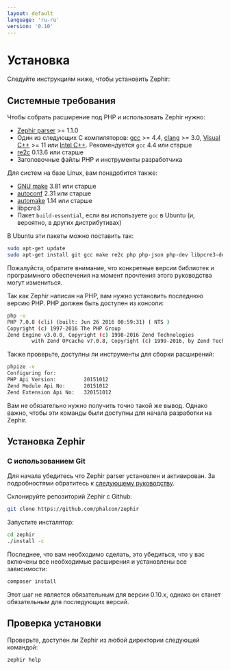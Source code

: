 ```yaml
---
layout: default
language: 'ru-ru'
version: '0.10'
---
```


# Установка
Следуйте инструкциям ниже, чтобы установить Zephir:

<a name='prerequisites'></a>

## Системные требования
Чтобы собрать расширение под PHP и использовать Zephir нужно:

* [Zephir parser](https://github.com/phalcon/php-zephir-parser) >= 1.1.0
* Один из следующих C компиляторов: [gcc](https://gcc.gnu.org/) >= 4.4, [clang](https://clang.llvm.org/) >= 3.0, [Visual C++](https://support.microsoft.com/en-us/help/2977003/the-latest-supported-visual-c-downloads) >= 11 или [Intel C++](https://software.intel.com/en-us/c-compilers). Рекомендуется `gcc` 4.4 или старше
* [re2c](http://re2c.org/) 0.13.6 или старше
* Заголовочные файлы PHP и инструменты разработчика

Для систем на базе Linux, вам понадобится также:
* [GNU make](https://www.gnu.org/software/make/) 3.81 или старше
* [autoconf](https://www.gnu.org/software/autoconf/autoconf.html) 2.31 или старше
* [automake](https://www.gnu.org/software/automake/) 1.14 или старше
* libpcre3
* Пакет `build-essential`, если вы используете `gcc` в Ubuntu (и, вероятно, в других дистрибутивах)

В Ubuntu эти пакеты можно поставить так:

```bash
sudo apt-get update
sudo apt-get install git gcc make re2c php php-json php-dev libpcre3-dev build-essential
```
Пожалуйста, обратите внимание, что конкретные версии библиотек и программного обеспечения на момент прочтения этого руководства могут измениться.

Так как Zephir написан на PHP, вам нужно установить последнюю версию PHP. PHP должен быть доступен из консоли:

```bash
php -v
PHP 7.0.8 (cli) (built: Jun 26 2016 00:59:31) ( NTS )
Copyright (c) 1997-2016 The PHP Group
Zend Engine v3.0.0, Copyright (c) 1998-2016 Zend Technologies
        with Zend OPcache v7.0.8, Copyright (c) 1999-2016, by Zend Technologies
```

Также проверьте, доступны ли инструменты для сборки расширений:

```bash
phpize -v
Configuring for:
PHP Api Version:         20151012
Zend Module Api No:      20151012
Zend Extension Api No:   320151012
```

Вам не обязательно нужно получить точно такой же вывод. Однако важно, чтобы эти команды были доступны для начала разработки на Zephir.

<a name='installing-zephir'></a>

## Установка Zephir

<a name='git-way'></a>

### С использованием Git

Для начала убедитесь что Zephir parser установлен и активирован. За подробностями обратитесь к [следующему руководству](https://github.com/phalcon/php-zephir-parser).

Склонируйте репозиторий Zephir с Github:

```bash
git clone https://github.com/phalcon/zephir
```

Запустите инсталятор:

```bash
cd zephir
./install -c
```

Последнее, что вам необходимо сделать, это убедиться, что у вас включены все необходимые расширения и установлены все зависимости:

```bash
composer install
```

Этот шаг не является обязательным для версии 0.10.x, однако он станет обязательным для последующих версий.

<a name='testing-the-installation'></a>

## Проверка установки
Проверьте, доступен ли Zephir из любой директории следующей командой:

```bash
zephir help
```
